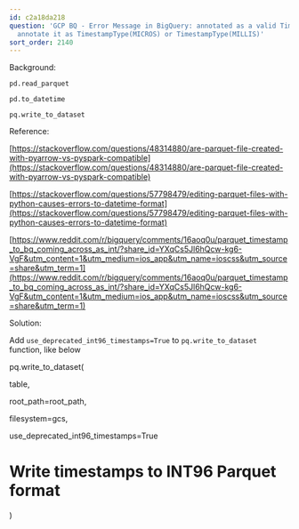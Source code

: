 ```yaml
---
id: c2a18da218
question: 'GCP BQ - Error Message in BigQuery: annotated as a valid Timestamp, please
  annotate it as TimestampType(MICROS) or TimestampType(MILLIS)'
sort_order: 2140
---
```


Background:

`pd.read_parquet`

`pd.to_datetime`

`pq.write_to_dataset`

Reference:

[https://stackoverflow.com/questions/48314880/are-parquet-file-created-with-pyarrow-vs-pyspark-compatible](https://stackoverflow.com/questions/48314880/are-parquet-file-created-with-pyarrow-vs-pyspark-compatible)

[https://stackoverflow.com/questions/57798479/editing-parquet-files-with-python-causes-errors-to-datetime-format](https://stackoverflow.com/questions/57798479/editing-parquet-files-with-python-causes-errors-to-datetime-format)

[https://www.reddit.com/r/bigquery/comments/16aoq0u/parquet_timestamp_to_bq_coming_across_as_int/?share_id=YXqCs5Jl6hQcw-kg6-VgF&utm_content=1&utm_medium=ios_app&utm_name=ioscss&utm_source=share&utm_term=1](https://www.reddit.com/r/bigquery/comments/16aoq0u/parquet_timestamp_to_bq_coming_across_as_int/?share_id=YXqCs5Jl6hQcw-kg6-VgF&utm_content=1&utm_medium=ios_app&utm_name=ioscss&utm_source=share&utm_term=1)

Solution:

Add `use_deprecated_int96_timestamps=True` to `pq.write_to_dataset` function, like below

pq.write_to_dataset(

table,

root_path=root_path,

filesystem=gcs,

use_deprecated_int96_timestamps=True

# Write timestamps to INT96 Parquet format

)

